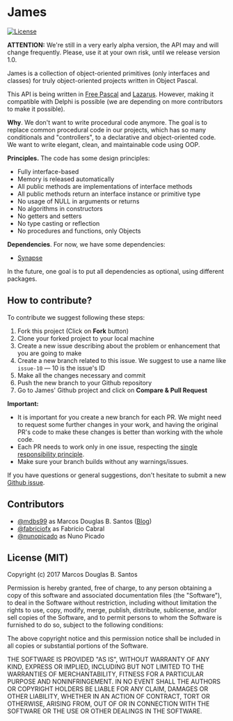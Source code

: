 # James

[![License](https://img.shields.io/badge/license-MIT-green.svg)](https://github.com/mdbs99/james/blob/master/README.md)

**ATTENTION:** We're still in a very early alpha version, the API may and will change frequently. Please, use it at your own risk, until we release version 1.0.

James is a collection of object-oriented primitives (only interfaces and classes) for truly object-oriented projects written in Object Pascal.

This API is being written in [Free Pascal](https://freepascal.org/) and [Lazarus](http://www.lazarus-ide.org/). However, making it compatible with Delphi is possible  (we are depending on more contributors to make it possible).

**Why**. We don't want to write procedural code anymore.
The goal is to replace common procedural code in our projects, which has so many conditionals and "controllers", to a declarative and object-oriented code.
We want to write elegant, clean, and maintainable code using OOP.

**Principles.** The code has some design principles:

* Fully interface-based
* Memory is released automatically
* All public methods are implementations of interface methods
* All public methods return an interface instance or primitive type
* No usage of NULL in arguments or returns
* No algorithms in constructors
* No getters and setters
* No type casting or reflection
* No procedures and functions, only Objects

**Dependencies**. For now, we have some dependencies:

* [Synapse](http://synapse.ararat.cz/doku.php/download)

In the future, one goal is to put all dependencies as optional, using different packages.

## How to contribute?

To contribute we suggest following these steps:

1. Fork this project (Click on **Fork** button)
2. Clone your forked project to your local machine
3. Create a new issue describing about the problem or enhancement that you are going to make
4. Create a new branch related to this issue. We suggest to use a name like `issue-10` — 10 is the issue's ID
5. Make all the changes necessary and commit
6. Push the new branch to your Github repository
7. Go to James' Github project and click on **Compare & Pull Request**

**Important:**

- It is important for you create a new branch for each PR. We might need to request some further changes in your work, and having the original PR's code to make these changes is better than working with the whole code.
- Each PR needs to work only in one issue, respecting the [single responsibility principle](https://en.wikipedia.org/wiki/Single_responsibility_principle).
- Make sure your branch builds without any warnings/issues.

If you have questions or general suggestions, don't hesitate to submit a new [Github issue](https://github.com/mdbs99/james/issues/new).

## Contributors

  - [@mdbs99](https://github.com/mdbs99) as Marcos Douglas B. Santos ([Blog](http://objectpascalprogramming.com/))
  - [@fabriciofx](https://github.com/fabriciofx) as Fabrício Cabral
  - [@nunopicado](https://github.com/nunopicado) as Nuno Picado
  
## License (MIT)

Copyright (c) 2017 Marcos Douglas B. Santos

Permission is hereby granted, free of charge, to any person obtaining a copy
of this software and associated documentation files (the "Software"), to deal
in the Software without restriction, including without limitation the rights
to use, copy, modify, merge, publish, distribute, sublicense, and/or sell
copies of the Software, and to permit persons to whom the Software is
furnished to do so, subject to the following conditions:

The above copyright notice and this permission notice shall be included in all
copies or substantial portions of the Software.

THE SOFTWARE IS PROVIDED "AS IS", WITHOUT WARRANTY OF ANY KIND, EXPRESS OR
IMPLIED, INCLUDING BUT NOT LIMITED TO THE WARRANTIES OF MERCHANTABILITY,
FITNESS FOR A PARTICULAR PURPOSE AND NONINFRINGEMENT. IN NO EVENT SHALL THE
AUTHORS OR COPYRIGHT HOLDERS BE LIABLE FOR ANY CLAIM, DAMAGES OR OTHER
LIABILITY, WHETHER IN AN ACTION OF CONTRACT, TORT OR OTHERWISE, ARISING FROM,
OUT OF OR IN CONNECTION WITH THE SOFTWARE OR THE USE OR OTHER DEALINGS IN THE
SOFTWARE.
